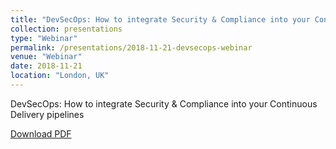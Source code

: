 ```yaml
---
title: "DevSecOps: How to integrate Security & Compliance into your Continuous Delivery pipelines"
collection: presentations
type: "Webinar"
permalink: /presentations/2018-11-21-devsecops-webinar
venue: "Webinar"
date: 2018-11-21
location: "London, UK"
---
```


DevSecOps: How to integrate Security & Compliance into your Continuous Delivery pipelines

[Download PDF](/files/Micro%20Focus%20-%20DevSecOps%20and%20Continuous%20Delivery.pdf)
